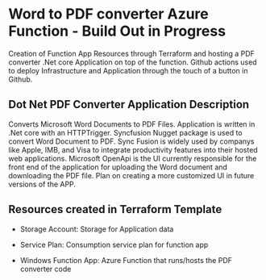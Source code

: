 # Word to PDF converter Azure Function - Build Out in Progress
Creation of Function App Resources through Terraform and hosting a PDF converter .Net core Application on top of the function. Github actions used to deploy Infrastructure and Application through the touch of a button in Github.

## Dot Net PDF Converter Application Description
Converts Microsoft Word Documents to PDF Files. Application is written in .Net core with an HTTPTrigger. Syncfusion Nugget package is used to convert Word Document to PDF. Sync Fusion is widely used by companys like Apple, IMB, and Visa to integrate productivity features into their hosted web applications. Microsoft OpenApi is the UI currently responsible for the front end of the application for uploading the Word document and downloading the PDF file. Plan on creating a more customized UI in future versions of the APP.


## Resources created in Terraform Template
* Storage Account: Storage for Application data

* Service Plan: Consumption service plan for function app

* Windows Function App: Azure Function that runs/hosts the PDF converter code
